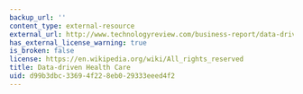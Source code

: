 ```yaml
---
backup_url: ''
content_type: external-resource
external_url: http://www.technologyreview.com/business-report/data-driven-health-care/
has_external_license_warning: true
is_broken: false
license: https://en.wikipedia.org/wiki/All_rights_reserved
title: Data-driven Health Care
uid: d99b3dbc-3369-4f22-8eb0-29333eeed4f2
---
```

